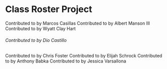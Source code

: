 # Class Roster Project

Contributed to by Marcos Casillas
Contributed to by Albert Manson III
Contributed to by Wyatt Clay Hart
###### Contributed to by Dio Castillo
Contributed to by Chris Foster
Contributed to by Elijah Schrock
Contributed to by Anthony Babka
Contributed to by Jessica Varsallona
